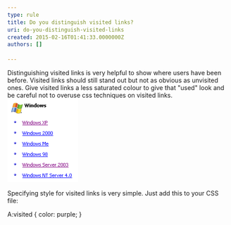 ```yaml
---
type: rule
title: Do you distinguish visited links?
uri: do-you-distinguish-visited-links
created: 2015-02-16T01:41:33.0000000Z
authors: []

---
```


Distinguishing visited links is very helpful to show where       users have been before. Visited links should still stand out       but not as obvious as unvisited ones. Give visited links a       less saturated colour to give that "used" look and be careful       not to overuse css techniques on visited links.
 ![ Visited links are marked different from unvisited.](../../assets/VisitedLinks.gif)

Specifying style for visited links is very simple. Just add this to your CSS file:

A:visited { color: purple; }
